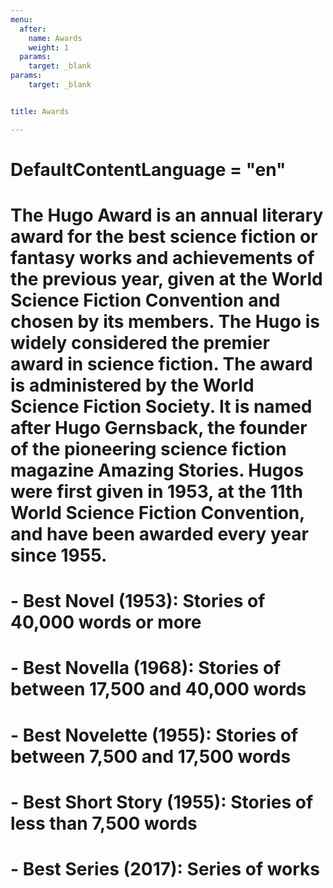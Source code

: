 ```yaml
---
menu: 
  after:
    name: Awards
    weight: 1
  params: 
    target: _blank
params:
    target: _blank


title: Awards

---
```

# DefaultContentLanguage = "en"
# The Hugo Award is an annual literary award for the best science fiction or fantasy works and achievements of the previous year, given at the World Science Fiction Convention and chosen by its members. The Hugo is widely considered the premier award in science fiction. The award is administered by the World Science Fiction Society. It is named after Hugo Gernsback, the founder of the pioneering science fiction magazine Amazing Stories. Hugos were first given in 1953, at the 11th World Science Fiction Convention, and have been awarded every year since 1955.

# - Best Novel (1953): Stories of 40,000 words or more
# - Best Novella (1968): Stories of between 17,500 and 40,000 words
# - Best Novelette (1955): Stories of between 7,500 and 17,500 words
# - Best Short Story (1955): Stories of less than 7,500 words
# - Best Series (2017): Series of works
